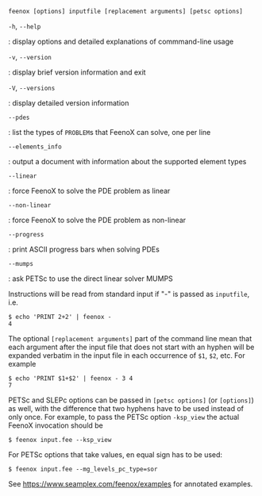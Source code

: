 ~~~terminal
feenox [options] inputfile [replacement arguments] [petsc options]  
~~~

`-h`, `--help`

:    display options and detailed explanations of commmand-line usage


`-v`, `--version`

:    display brief version information and exit


`-V`, `--versions`

:    display detailed version information


`--pdes`

:    list the types of `PROBLEM`s that FeenoX can solve, one per line


`--elements_info`

:    output a document with information about the supported element types


`--linear`

:    force FeenoX to solve the PDE problem as linear


`--non-linear`

:    force FeenoX to solve the PDE problem as non-linear


`--progress`

:    print ASCII progress bars when solving PDEs


`--mumps`

:    ask PETSc to use the direct linear solver MUMPS


Instructions will be read from standard input if "-" is passed as `inputfile`, i.e.

```terminal
$ echo 'PRINT 2+2' | feenox -
4
```

The optional `[replacement arguments]` part of the command line mean that each
argument after the input file that does not start with an hyphen will be expanded
verbatim in the input file in each occurrence of `$1`, `$2`, etc. For example

```terminal
$ echo 'PRINT $1+$2' | feenox - 3 4
7
```

PETSc and SLEPc options can be passed in `[petsc options]` (or `[options]`) as well, with the
difference that two hyphens have to be used instead of only once. For example,
to pass the PETSc option `-ksp_view` the actual FeenoX invocation should be

```terminal
$ feenox input.fee --ksp_view
```

For PETSc options that take values, en equal sign has to be used:

```terminal
$ feenox input.fee --mg_levels_pc_type=sor
```

See <https://www.seamplex.com/feenox/examples> for annotated examples.

